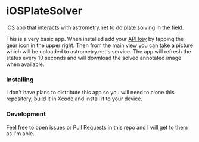 # iOSPlateSolver
iOS app that interacts with astrometry.net to do [plate solving](https://nova.astrometry.net/) in the field.

This is a very basic app. When installed add your [API key](https://nova.astrometry.net/api_help) by tapping the gear icon in the upper right.
Then from the main view you can take a picture which will be uploaded to astrometry.net's service. The app will refresh the status every 10 seconds and
will download the solved annotated image when available.

### Installing
I don't have plans to distribute this app so you will need to clone this repository, build it in Xcode and install it to your device.

### Development
Feel free to open issues or Pull Requests in this repo and I will get to them as I'm able.
